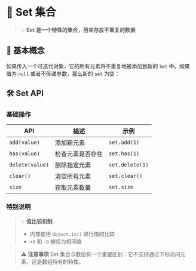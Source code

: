 # 🎯 Set 集合

> 💡 **Set 是一个特殊的集合，用来存放不重复的数据**

## 📝 基本概念

如果传入一个可迭代对象，它的所有元素将不重复地被添加到新的 `Set` 中。如果值为 `null` 或者不传递参数，那么新的 `set` 为空：

## 🛠️ Set API

### 基础操作

| API             | 描述             | 示例            |
| --------------- | ---------------- | --------------- |
| `add(value)`    | 添加新元素       | `set.add(1)`    |
| `has(value)`    | 检查元素是否存在 | `set.has(1)`    |
| `delete(value)` | 删除指定元素     | `set.delete(1)` |
| `clear()`       | 清空所有元素     | `set.clear()`   |
| `size`          | 获取元素数量     | `set.size`      |

### 特别说明

> 💡 **值比较机制**
>
> - 内部使用 `Object.is()` 进行值的比较
> - `+0` 和 `-0` 被视为相同值

> ⚠️ **注意事项**
> Set 集合与数组有一个重要区别：它不支持通过下标访问元素，这是数组特有的特性。
